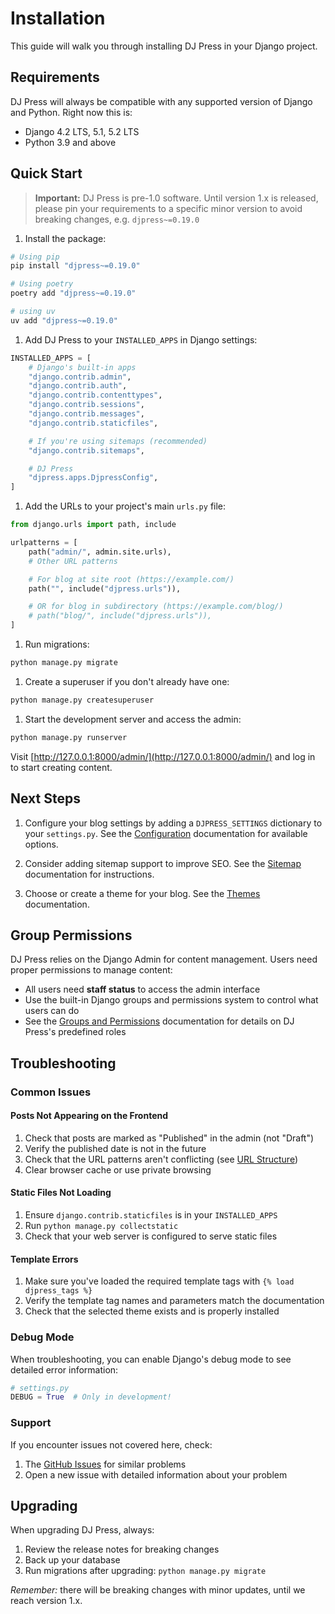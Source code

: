 # Installation

This guide will walk you through installing DJ Press in your Django project.

## Requirements

DJ Press will always be compatible with any supported version of Django and Python. Right now this is:

- Django 4.2 LTS, 5.1, 5.2 LTS
- Python 3.9 and above

## Quick Start

> **Important:** DJ Press is pre-1.0 software. Until version 1.x is released, please pin your requirements to a
> specific minor version to avoid breaking changes, e.g. `djpress~=0.19.0`

1. Install the package:

```bash
# Using pip
pip install "djpress~=0.19.0"

# Using poetry
poetry add "djpress~=0.19.0"

# using uv
uv add "djpress~=0.19.0"
```

1. Add DJ Press to your `INSTALLED_APPS` in Django settings:

```python
INSTALLED_APPS = [
    # Django's built-in apps
    "django.contrib.admin",
    "django.contrib.auth",
    "django.contrib.contenttypes",
    "django.contrib.sessions",
    "django.contrib.messages",
    "django.contrib.staticfiles",

    # If you're using sitemaps (recommended)
    "django.contrib.sitemaps",

    # DJ Press
    "djpress.apps.DjpressConfig",
]
```

1. Add the URLs to your project's main `urls.py` file:

```python
from django.urls import path, include

urlpatterns = [
    path("admin/", admin.site.urls),
    # Other URL patterns

    # For blog at site root (https://example.com/)
    path("", include("djpress.urls")),

    # OR for blog in subdirectory (https://example.com/blog/)
    # path("blog/", include("djpress.urls")),
]
```

1. Run migrations:

```bash
python manage.py migrate
```

1. Create a superuser if you don't already have one:

```bash
python manage.py createsuperuser
```

1. Start the development server and access the admin:

```bash
python manage.py runserver
```

Visit [http://127.0.0.1:8000/admin/](http://127.0.0.1:8000/admin/) and log in to start creating content.

## Next Steps

1. Configure your blog settings by adding a `DJPRESS_SETTINGS` dictionary to your `settings.py`. See the
   [Configuration](configuration.md) documentation for available options.

2. Consider adding sitemap support to improve SEO. See the [Sitemap](sitemap.md) documentation for instructions.

3. Choose or create a theme for your blog. See the [Themes](themes.md) documentation.

## Group Permissions

DJ Press relies on the Django Admin for content management. Users need proper permissions to manage content:

- All users need **staff status** to access the admin interface
- Use the built-in Django groups and permissions system to control what users can do
- See the [Groups and Permissions](groups.md) documentation for details on DJ Press's predefined roles

## Troubleshooting

### Common Issues

#### Posts Not Appearing on the Frontend

1. Check that posts are marked as "Published" in the admin (not "Draft")
2. Verify the published date is not in the future
3. Check that the URL patterns aren't conflicting (see [URL Structure](url_structure.md))
4. Clear browser cache or use private browsing

#### Static Files Not Loading

1. Ensure `django.contrib.staticfiles` is in your `INSTALLED_APPS`
2. Run `python manage.py collectstatic`
3. Check that your web server is configured to serve static files

#### Template Errors

1. Make sure you've loaded the required template tags with `{% load djpress_tags %}`
2. Verify the template tag names and parameters match the documentation
3. Check that the selected theme exists and is properly installed

### Debug Mode

When troubleshooting, you can enable Django's debug mode to see detailed error information:

```python
# settings.py
DEBUG = True  # Only in development!
```

### Support

If you encounter issues not covered here, check:

1. The [GitHub Issues](https://github.com/stuartmaxwell/djpress/issues) for similar problems
2. Open a new issue with detailed information about your problem

## Upgrading

When upgrading DJ Press, always:

1. Review the release notes for breaking changes
2. Back up your database
3. Run migrations after upgrading: `python manage.py migrate`

*Remember:* there will be breaking changes with minor updates, until we reach version 1.x.
